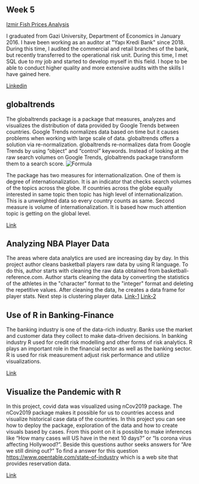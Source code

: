 
## Week 5

[Izmir Fish Prices Analysis](https://github.com/pjournal/mef05-OOzada/blob/gh-pages/asil.html)



I graduated from Gazi University, Department of Economics in January 2016. I have been working as an auditor at "Yapı Kredi Bank" since 2018. During this time, I audited the commercial and retail branches of the bank, but recently transferred to the operational risk unit. During this time, I met SQL due to my job and started to develop myself in this field. I hope to be able to conduct higher quality and more extensive audits with the skills I have gained here.

[Linkedin](https://tr.linkedin.com/in/onur-%C3%B6zada-060a3b138)

## globaltrends

The globaltrends package is a package that measures, analyzes and visualizes the distribution of data provided by Google Trends between countries. Google Trends normalizes data based on time but it causes problems when working with large scale of data. globaltrends offers a solution via re-normalization. globaltrends  re-normalizes data from Google Trends by using “object” and “control” keywords. Instead of looking at the raw search volumes on Google Trends, globaltrends package transform them to a search score. 
 ![Formula](https://prnt.sc/1uxt4y1)

The package has two measures for internationalization. One of them is degree of internationalization. It is an indicator that checks search volumes of the topics across the globe. If countries across the globe equally interested in same topic then topic has high level of internationalization. This is a unweighted data so every country counts as same. Second measure is volume of internationalization. It is based how much attention topic is getting on the global level.

[Link](https://www.youtube.com/watch?v=Kkjkny94dgU&list=PL4IzsxWztPdmHhzrXDAOpq4zS_peAVty2&index=5&ab_channel=RConsortium)

## Analyzing NBA Player Data 

The areas where data analytics are used are increasing day by day. In this project author cleans basketball players raw data by using R language. To do this, author starts with cleaning the raw data obtained from basketball-reference.com. Author starts cleaning the data by converting the statistics of the athletes in the "character" format to the "integer" format and deleting the repetitive values. After cleaning the data, he creates a data frame for player stats. Next step is clustering player data. 
[Link-1](https://www.r-bloggers.com/2018/03/analyzing-nba-player-data-i-getting-data/)
[Link-2](http://blog.schochastics.net/post/analyzing-nba-player-data-ii-clustering/)



## Use of R in Banking-Finance

The banking industry is one of the data-rich industry. Banks use the market and customer data they collect to make data-driven decisions. In banking industry R used for credit risk modelling and other forms of risk analytics. R plays an important role in the financial sector as well as the banking sector. R is used for risk measurement adjust risk performance and utilize visualizations.

[Link](https://codeburst.io/how-r-is-used-in-data-science-13-real-life-analogies-3f379de5e8ec)
 
## Visualize the Pandemic with R
In this project, covid data was visualized using nCov2019 package. The nCov2019 package makes it possible for us to countries access and visualize historical case data of the countries. In this project you can see how to deploy the package, exploration of the data and how to create visuals based by cases.  From this point on it is possible to make inferences like “How many cases will US have in the next 10 days?” or “Is corona virus affecting Hollywood?”. Beside this questions author seeks answers for “Are we still dining out?” To find a answer for this question https://www.opentable.com/state-of-industry which is a web site that provides reservation data. 

[Link](https://towardsdatascience.com/visualize-the-pandemic-with-r-covid-19-c3443de3b4e4)


